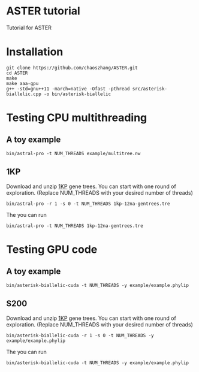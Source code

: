 # ASTER tutorial
Tutorial for ASTER

# Installation
```
git clone https://github.com/chaoszhang/ASTER.git
cd ASTER
make
make aaa-gpu
g++ -std=gnu++11 -march=native -Ofast -pthread src/asterisk-biallelic.cpp -o bin/asterisk-biallelic
```

# Testing CPU multithreading
## A toy example
```
bin/astral-pro -t NUM_THREADS example/multitree.nw
```
## 1KP
Download and unzip [1KP](https://github.com/chaoszhang/ASTER-tutorial/raw/main/1kp-12na-gentrees.tre.gz) gene trees.
You can start with one round of exploration. (Replace NUM_THREADS with your desired number of threads)
```
bin/astral-pro -r 1 -s 0 -t NUM_THREADS 1kp-12na-gentrees.tre
```
The you can run
```
bin/astral-pro -t NUM_THREADS 1kp-12na-gentrees.tre
```

# Testing GPU code
## A toy example
```
bin/asterisk-biallelic-cuda -t NUM_THREADS -y example/example.phylip
```
## S200
Download and unzip [1KP](https://github.com/chaoszhang/ASTER-tutorial/raw/main/1kp-12na-gentrees.tre.gz) gene trees.
You can start with one round of exploration. (Replace NUM_THREADS with your desired number of threads)
```
bin/asterisk-biallelic-cuda -r 1 -s 0 -t NUM_THREADS -y example/example.phylip
```
The you can run
```
bin/asterisk-biallelic-cuda -t NUM_THREADS -y example/example.phylip
```
